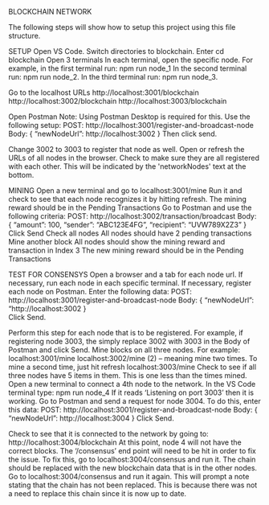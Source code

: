 BLOCKCHAIN NETWORK

The following steps will show how to setup this project using this file structure.

SETUP
Open VS Code.
Switch directories to blockchain. Enter cd blockchain
Open 3 terminals
In each terminal, open the specific node. For example, in the first terminal run: npm run node_1
In the second terminal run: npm run node_2.
In the third terminal run: npm run node_3.

Go to the localhost URLs
	http://localhost:3001/blockchain
  http://localhost:3002/blockchain
  http://localhost:3003/blockchain
  
Open Postman
Note: Using Postman Desktop is required for this.
	Use the following setup:
		POST: http://localhost:3001/register-and-broadcast-node
		Body:
			{
				“newNodeUrl”: http://localhost:3002
			}
	Then click send.

Change 3002 to 3003 to register that node as well.
Open or refresh the URLs of all nodes in the browser. 
Check to make sure they are all registered with each other. This will be indicated by the 'networkNodes' text at the bottom.

MINING
Open a new terminal and go to localhost:3001/mine
	Run it and check to see that each node recognizes it by hitting refresh.
	The mining reward should be in the Pending Transactions
Go to Postman and use the following criteria:
	POST: http://localhost:3002/transaction/broadcast
	Body:
		{
			“amount”: 100,
			“sender”: “ABC123E4FG”,
			“recipient”: “UVW789X2Z3”
		}
Click Send
Check all nodes
	All nodes should have 2 pending transactions
Mine another block
	All nodes should show the mining reward and transaction in Index 3
	The new mining reward should be in the Pending Transactions

TEST FOR CONSENSYS
Open a browser and a tab for each node url.
If necessary, run each node in each specific terminal.
If necessary, register each node on Postman. 
Enter the following data:
	POST: http://localhost:3001/register-and-broadcast-node
	Body:
		{
			“newNodeUrl”: “http://localhost:3002
		}	
	Click Send.

Perform this step for each node that is to be registered. For example, if registering node 3003, the simply replace 3002 with 3003 in the Body of Postman and click Send.
Mine blocks on all three nodes. For example:
localhost:3001/mine
localhost:3002/mine (2) – meaning mine two times. To mine a second time, just hit refresh
localhost:3003/mine
Check to see if all three nodes have 5 items in them. This is one less than the times mined. 
Open a new terminal to connect a 4th node to the network.
In the VS Code terminal type: npm run node_4
If it reads ‘Listening on port 3003’  then it is working.
Go to Postman and send a request for node 3004. To do this, enter this data:
	POST: http://localhost:3001/register-and-broadcast-node
	Body:
		{
			“newNodeUrl”: http://localhost:3004
		}
	Click Send.

Check to see that it is connected to the network by going to: http://localhost:3004/blockchain
At this point, node 4 will not have the correct blocks.
The ‘/consensus’ end point will need to be hit in order to fix the issue.
To fix this, go to localhost:3004/consensus and run it.
The chain should be replaced with the new blockchain data that is in the other nodes.
Go to localhost:3004/consensus and run it again. This will prompt a note stating that the chain has not been replaced. This is because there was not a need to replace this chain since it is now up to date.
